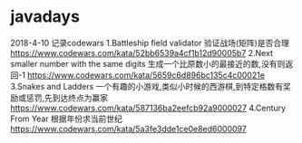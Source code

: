 # javadays
2018-4-10
记录codewars
    1.Battleship field validator 验证战场(矩阵)是否合理
    https://www.codewars.com/kata/52bb6539a4cf1b12d90005b7
    2.Next smaller number with the same digits 生成一个比原数小的最接近的数,没有则返回-1
    https://www.codewars.com/kata/5659c6d896bc135c4c00021e
    3.Snakes and Ladders 一个有趣的小游戏,类似小时候的西游棋,到特定格数有奖励或惩罚,先到达终点为赢家
    https://www.codewars.com/kata/587136ba2eefcb92a9000027
    4.Century From Year 根据年份求当前世纪
    https://www.codewars.com/kata/5a3fe3dde1ce0e8ed6000097
